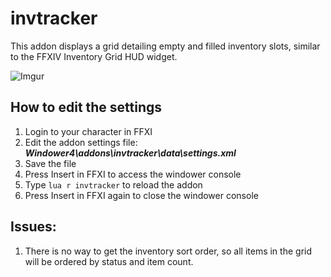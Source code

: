 # invtracker
This addon displays a grid detailing empty and filled inventory slots, similar to the FFXIV Inventory Grid HUD widget.

![Imgur](https://i.imgur.com/PgiMxRZ.png)

## How to edit the settings
1. Login to your character in FFXI
2. Edit the addon settings file: **_Windower4\addons\invtracker\data\settings.xml_**
3. Save the file
4. Press Insert in FFXI to access the windower console
5. Type ``` lua r invtracker ``` to reload the addon
6. Press Insert in FFXI again to close the windower console

## Issues:
1. There is no way to get the inventory sort order, so all items in the grid will be ordered by status and item count.
